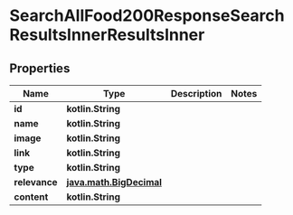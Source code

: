 
# SearchAllFood200ResponseSearchResultsInnerResultsInner

## Properties
| Name | Type | Description | Notes |
| ------------ | ------------- | ------------- | ------------- |
| **id** | **kotlin.String** |  |  |
| **name** | **kotlin.String** |  |  |
| **image** | **kotlin.String** |  |  |
| **link** | **kotlin.String** |  |  |
| **type** | **kotlin.String** |  |  |
| **relevance** | [**java.math.BigDecimal**](java.math.BigDecimal.md) |  |  |
| **content** | **kotlin.String** |  |  |



